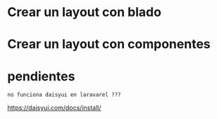 # Crear un layout con blado


# Crear un layout con componentes

# pendientes
    no funciona daisyui en laravarel ???

 https://daisyui.com/docs/install/
